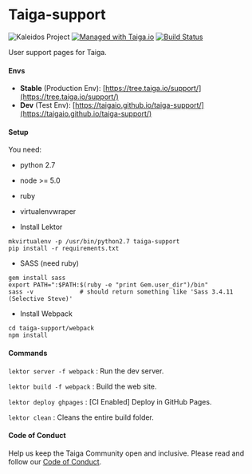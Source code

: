 # Taiga-support

![Kaleidos Project](http://kaleidos.net/static/img/badge.png "Kaleidos Project")
[![Managed with Taiga.io](https://tree.taiga.io/support/images/taiga-badge-gh.png)](https://taiga.io "Managed with Taiga.io")
[![Build Status](https://travis-ci.org/taigaio/taiga-support.svg?branch=master)](https://travis-ci.org/taigaio/taiga-support)

User support pages for Taiga.


#### Envs

- **Stable** (Production Env): [https://tree.taiga.io/support/](https://tree.taiga.io/support/)
- **Dev** (Test Env): [https://taigaio.github.io/taiga-support/](https://taigaio.github.io/taiga-support/)


#### Setup

You need:

 - python 2.7
 - node >= 5.0
 - ruby
 - virtualenvwraper


- Install Lektor
```
mkvirtualenv -p /usr/bin/python2.7 taiga-support
pip install -r requirements.txt
```

- SASS (need ruby)
```
gem install sass
export PATH=":$PATH:$(ruby -e "print Gem.user_dir")/bin"
sass -v             # should return something like 'Sass 3.4.11 (Selective Steve)'
```

- Install Webpack
```
cd taiga-support/webpack
npm install
```


#### Commands

```lektor server -f webpack```
: Run the dev server.

```lektor build -f webpack```
: Build the web site.

```lektor deploy ghpages```
: [CI Enabled] Deploy in GitHub Pages.

```lektor clean```
: Cleans the entire build folder.


#### Code of Conduct

Help us keep the Taiga Community open and inclusive. Please read and follow our [Code of Conduct](https://github.com/taigaio/code-of-conduct/blob/master/CODE_OF_CONDUCT.md).
